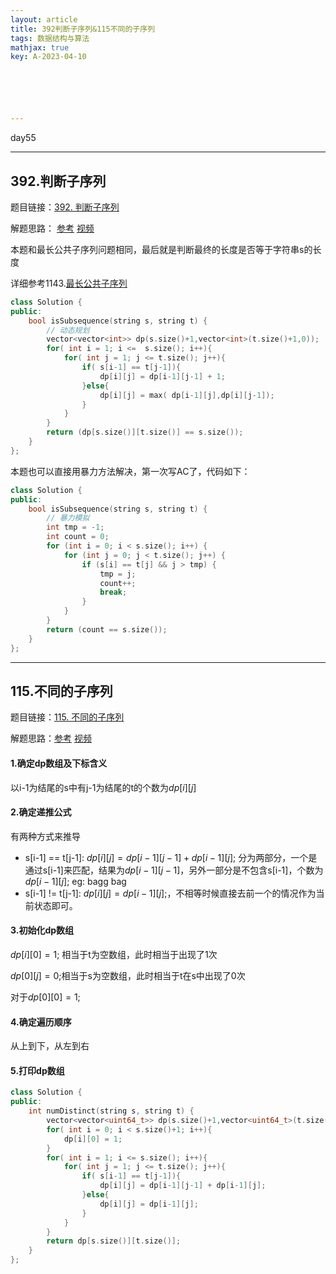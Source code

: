 ```yaml
---
layout: article
title: 392判断子序列&115不同的子序列
tags: 数据结构与算法
mathjax: true
key: A-2023-04-10






---
```


day55

<!--more-->

***

## 392.判断子序列

题目链接：[392. 判断子序列](https://leetcode.cn/problems/is-subsequence/)

解题思路： [参考](https://programmercarl.com/0392.%E5%88%A4%E6%96%AD%E5%AD%90%E5%BA%8F%E5%88%97.html)        [视频](https://www.bilibili.com/video/BV1tv4y1B7ym/?spm_id_from=333.880.my_history.page.click&vd_source=216422f9c92c0e837a651f3b47974a0c)

本题和最长公共子序列问题相同，最后就是判断最终的长度是否等于字符串s的长度

详细参考1143.[最长公共子序列](https://jluvicent.top/2023/04/08/1143%E6%9C%80%E9%95%BF%E5%85%AC%E5%85%B1%E5%AD%90%E5%BA%8F%E5%88%97&53%E6%9C%80%E5%A4%A7%E5%AD%90%E6%95%B0%E7%BB%84%E5%92%8C&1035%E4%B8%8D%E7%9B%B8%E4%BA%A4%E7%9A%84%E7%BA%BF.html)

```c++
class Solution {
public:
    bool isSubsequence(string s, string t) {
        // 动态规划
        vector<vector<int>> dp(s.size()+1,vector<int>(t.size()+1,0));
        for( int i = 1; i <=  s.size(); i++){
            for( int j = 1; j <= t.size(); j++){
                if( s[i-1] == t[j-1]){
                    dp[i][j] = dp[i-1][j-1] + 1;
                }else{
                    dp[i][j] = max( dp[i-1][j],dp[i][j-1]);
                }
            }
        }
        return (dp[s.size()][t.size()] == s.size());
    }
};
```

本题也可以直接用暴力方法解决，第一次写AC了，代码如下：

```c++
class Solution {
public:
    bool isSubsequence(string s, string t) {
        // 暴力模拟
        int tmp = -1;
        int count = 0;
        for (int i = 0; i < s.size(); i++) {
            for (int j = 0; j < t.size(); j++) {
                if (s[i] == t[j] && j > tmp) {
                    tmp = j;
                    count++;
                    break;
                }
            }
        }
        return (count == s.size());
    }
};
```

***

## 115.不同的子序列

题目链接：[115. 不同的子序列](https://leetcode.cn/problems/distinct-subsequences/)

解题思路：[参考](https://programmercarl.com/0115.%E4%B8%8D%E5%90%8C%E7%9A%84%E5%AD%90%E5%BA%8F%E5%88%97.html)        [视频](https://www.bilibili.com/video/BV1fG4y1m75Q/?spm_id_from=333.788&vd_source=216422f9c92c0e837a651f3b47974a0c)

 #### 1.确定dp数组及下标含义

以i-1为结尾的s中有j-1为结尾的t的个数为$dp[i][j]$

#### 2.确定递推公式

有两种方式来推导

* s[i-1] == t[j-1]: $dp[i][j] = dp[i-1][j-1]+dp[i-1][j];$   分为两部分，一个是通过s[i-1]来匹配，结果为$dp[i-1][j-1]$，另外一部分是不包含s[i-1]，个数为$dp[i-1][j]$; eg: bagg bag
* s[i-1] != t[j-1]: $dp[i][j] = dp[i-1][j];$，不相等时候直接去前一个的情况作为当前状态即可。

#### 3.初始化dp数组

$dp[i][0] = 1;$ 相当于t为空数组，此时相当于出现了1次

$dp[0][j]=0;$相当于s为空数组，此时相当于t在s中出现了0次

对于$dp[0][0] = 1;$

#### 4.确定遍历顺序

从上到下，从左到右

#### 5.打印dp数组



```c++
class Solution {
public:
    int numDistinct(string s, string t) {
        vector<vector<uint64_t>> dp(s.size()+1,vector<uint64_t>(t.size()+1,0));//不这样写力扣测试用例会溢出 uint64_t
        for( int i = 0; i < s.size()+1; i++){
            dp[i][0] = 1;
        }
        for( int i = 1; i <= s.size(); i++){
            for( int j = 1; j <= t.size(); j++){
                if( s[i-1] == t[j-1]){
                    dp[i][j] = dp[i-1][j-1] + dp[i-1][j];
                }else{
                    dp[i][j] = dp[i-1][j];
                }
            }
        }
        return dp[s.size()][t.size()];
    }
};
```

